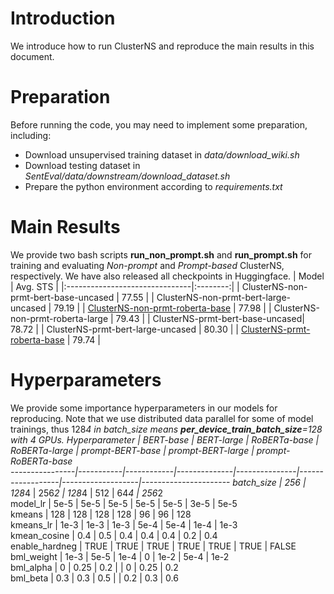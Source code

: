 # Introduction

We introduce how to run ClusterNS and reproduce the main results in this document.

# Preparation

Before running the code, you may need to implement some preparation, including:
* Download unsupervised training dataset in *data/download_wiki.sh*
* Download testing dataset in *SentEval/data/downstream/download_dataset.sh*
* Prepare the python environment according to *requirements.txt*

# Main Results

We provide two bash scripts **run_non_prompt.sh** and **run_prompt.sh** for training and evaluating *Non-prompt* and *Prompt-based* ClusterNS, respectively. We have also released all checkpoints in Huggingface.
|              Model              | Avg. STS |
|:-------------------------------|:--------:|
|  ClusterNS-non-prmt-bert-base-uncased |   77.55 |
| ClusterNS-non-prmt-bert-large-uncased |   79.19  |
|    [ClusterNS-non-prmt-roberta-base](https://huggingface.co/djz233/ClusterNS-nonPrompt-roberta-base)    |   77.98  |
|    ClusterNS-non-prmt-roberta-large  |   79.43  |
|   ClusterNS-prmt-bert-base-uncased|   78.72  |
|  ClusterNS-prmt-bert-large-uncased  |   80.30  |
|     [ClusterNS-prmt-roberta-base](https://drive.google.com/file/d/1VmzM2LdWzx6SAU4u69tRAsBXEGLbGK5g/view?usp=share_link)     |   79.74  |

# Hyperparameters

We provide some importance hyperparameters in our models for reproducing. Note that we use distributed data parallel for some of model trainings, thus 128*4 in batch_size means **per_device_train_batch_size**=128 with 4 GPUs.
 Hyperparameter | BERT-base | BERT-large | RoBERTa-base | RoBERTa-large | prompt-BERT-base | prompt-BERT-large | prompt-RoBERTa-base  
----------------|-----------|------------|--------------|---------------|------------------|-------------------|----------------------
 batch_size     | 256       | 128*4      | 256*2        | 128*4         | 512              | 64*4              | 256*2                
 model_lr       | 5e-5  | 5e-5   | 5e-5     | 5e-5      | 5e-5         | 3e-5          | 5e-5             
 kmeans         | 128       | 128        | 128          | 128           | 96               | 96                | 128                  
 kmeans_lr      | 1e-3  | 1e-3   | 1e-3     | 5e-4      | 5e-4         | 1e-4          | 1e-3             
 kmean_cosine   | 0.4       | 0.5        | 0.4          | 0.4           | 0.4              | 0.2               | 0.4                  
 enable_hardneg | TRUE      | TRUE       | TRUE         | TRUE          | TRUE             | TRUE              | FALSE                
 bml_weight     | 1e-3  | 5e-5   | 1e-4     | 0             | 1e-2         | 5e-4          | 1e-2             
 bml_alpha      | 0         | 0.25       | 0.2          |               | 0                | 0.25              | 0.2                  
 bml_beta       | 0.3       | 0.3        | 0.5          |               | 0.2              | 0.3               | 0.6                  

